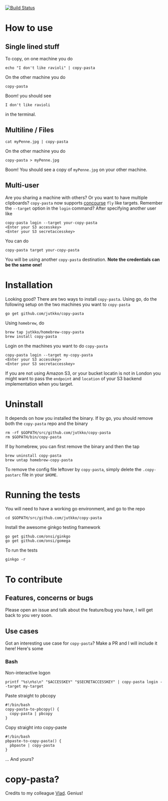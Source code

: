 [![Build Status](https://travis-ci.org/jutkko/copy-pasta.svg?branch=master)](https://travis-ci.org/jutkko/copy-pasta)

# How to use
## Single lined stuff
 To copy, on one machine you do

```
echo "I don't like ravioli" | copy-pasta
```

On the other machine you do

```
copy-pasta
```

Boom! you should see

```
I don't like ravioli
```

in the terminal.

## Multiline / Files
```
cat myPenne.jpg | copy-pasta
```

On the other machine you do

```
copy-pasta > myPenne.jpg
```

Boom! You should see a copy of `myPenne.jpg` on your other machine.

## Multi-user
Are you sharing a machine with others? Or you want to have multiple clipboards?
`copy-pasta` now supports [concourse](https://concourse.ci) `fly` like targets.
Remember the `--target` option in the `login` command?  After specifying
another user like

```
copy-pasta login --target your-copy-pasta
<Enter your S3 accesskey>
<Enter your S3 secretaccesskey>
```

You can do

```
copy-pasta target your-copy-pasta
```

You will be using another `copy-pasta` destination. **Note the credentials can
be the same one!**

# Installation
Looking good? There are two ways to install `copy-pasta`. Using go, do the following setup on the two machines you want to `copy-pasta`

```
go get github.com/jutkko/copy-pasta
```

Using `homebrew`, do

```
brew tap jutkko/homebrew-copy-pasta
brew install copy-pasta
```

Login on the machines you want to do `copy-pasta`

```
copy-pasta login --target my-copy-pasta
<Enter your S3 accesskey>
<Enter your S3 secretaccesskey>
```

If you are not using Amazon S3, or your bucket locatin is  not in London you
might want to pass the `endpoint` and `location` of your S3 backend
implementation when you target.

# Uninstall
It depends on how you installed the binary. If by go, you should remove both
the `copy-pasta` repo and the binary

```
rm -rf $GOPATH/src/github.com/jutkko/copy-pasta
rm $GOPATH/bin/copy-pasta
```

If by homebrew, you can first remove the binary and then the tap

```
brew uninstall copy-pasta
brew untap homebrew-copy-pasta
```

To remove the config file leftover by `copy-pasta`, simply delete the
`.copy-pastarc` file in your `$HOME`.

# Running the tests
You will need to have a working go environment, and go to the repo

```
cd $GOPATH/src/github.com/jutkko/copy-pasta
```

Install the awesome ginkgo testing framework

```
go get github.com/onsi/ginkgo
go get github.com/onsi/gomega
```

To run the tests

```
ginkgo -r
```

# To contribute
## Features, concerns or bugs
Please open an issue and talk about the feature/bug you have, I will get back
to you very soon.

## Use cases
Got an interesting use case for `copy-pasta`? Make a PR and I will include it
here! Here's some

### Bash
Non-interactive logon

```
printf "%s\n%s\n" "$ACCESSKEY" "$SECRETACCESSKEY" | copy-pasta login --target my-target
```

Paste straight to pbcopy
```
#!/bin/bash
copy-pasta-to-pbcopy() {
  copy-pasta | pbcopy
}
```

Copy straight into copy-paste

```
#!/bin/bash
pbpaste-to-copy-pasta() {
  pbpaste | copy-pasta
}
```

... And yours?

# copy-pasta?
Credits to my colleague [Vlad](https://github.com/vlad-stoian). Genius!

